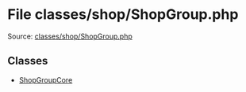File classes/shop/ShopGroup.php
=========

Source: [classes/shop/ShopGroup.php](https://github.com/PrestaShop/PrestaShop/blob/1.5.6.0/classes/shop/ShopGroup.php)


Classes
-------

* [ShopGroupCore](class.ShopGroupCore.md)

